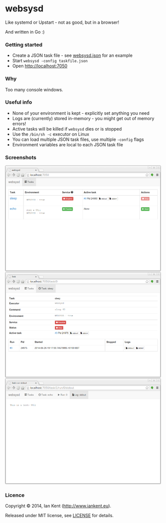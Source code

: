 websysd
=======

Like systemd or Upstart - not as good, but in a browser!

And written in Go :)

### Getting started

- Create a JSON task file - see [websysd.json](websysd.json) for an example
- Start `websysd -config taskfile.json`
- Open [http://localhost:7050](http://localhost:7050)

### Why

Too many console windows.

### Useful info

- None of your environment is kept - explicitly set anything you need
- Logs are (currently) stored in-memory - you might get out of memory errors!
- Active tasks will be killed if `websysd` dies or is stopped
- Use the `/bin/sh -c` executor on Linux
- You can load multiple JSON task files, use multiple `-config` flags
- Environment variables are local to each JSON task file

### Screenshots

![Screenshot of websysd task list](/images/websysd_tasks.png "websysd task list")
![Screenshot of websysd task view](/images/websysd_task.png "websysd task view")
![Screenshot of websysd log view](/images/websysd_stdout.png "websysd log view")

### Licence

Copyright ©‎ 2014, Ian Kent (http://www.iankent.eu).

Released under MIT license, see [LICENSE](LICENSE.md) for details.
